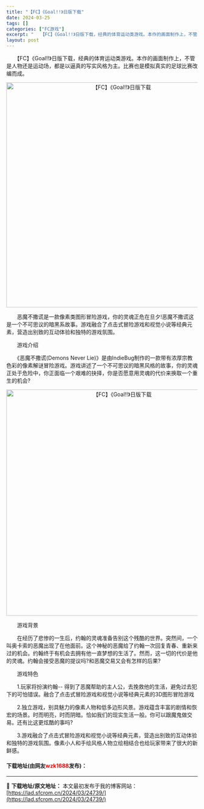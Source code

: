 ```yaml
---
title: "【FC】《Goal!!》日版下载"
date: 2024-03-25
tags: []
categories: ["FC游戏"]
excerpt: "　　【FC】《Goal!!》日版下载，经典的体育运动类游戏。本作的画面制作上，不管是人物还是运动场，都是以逼真的写实风格为主。比赛也是模拟真实的足球比赛改编而成。 　　恶魔不撒谎是一款像素类图形冒险游戏，你的灵魂正危在旦夕!恶魔不撒谎这是一个不可思议的暗黑系故事。游戏融合了点击式冒险游戏和视觉小说等&hellip;"
layout: post
---
```


 <p>　　【FC】《Goal!!》日版下载，经典的体育运动类游戏。本作的画面制作上，不管是人物还是运动场，都是以逼真的写实风格为主。比赛也是模拟真实的足球比赛改编而成。</p> <p align="center"><img align="" border="0" src="https://lad.sfcrom.cn/wp-content/uploads/2024/03/20240325_660191e9a1be4.png" width="592" alt="【FC】《Goal!!》日版下载" /></p> <p>　　恶魔不撒谎是一款像素类图形冒险游戏，你的灵魂正危在旦夕!恶魔不撒谎这是一个不可思议的暗黑系故事。游戏融合了点击式冒险游戏和视觉小说等经典元素，营造出别致的互动体验和独特的游戏氛围。</p> <p>　　游戏介绍</p> <p>　　《恶魔不撒谎(Demons Never Lie)》是由IndieBug制作的一款带有浓厚宗教色彩的像素解谜冒险游戏。游戏讲述了一个不可思议的暗黑风格的故事，你的灵魂正处于危险中，你正面临一个艰难的抉择，你是否愿意用灵魂的代价来换取一个重生的机会?</p> <p align="center"><img align="" border="0" src="https://lad.sfcrom.cn/wp-content/uploads/2024/03/20240325_660191eae5c3e.png" width="595" alt="【FC】《Goal!!》日版下载" /></p> <p>　　游戏背景</p> <p>　　在经历了悲惨的一生后，约翰的灵魂准备告别这个残酷的世界。突然间，一个叫奥卡索的恶魔出现了在他面前。这个神秘的恶魔给了约翰一次回复青春、重新来过的机会。约翰终于有机会去拥有他一直梦想的生活了。然而，这一切的代价是他的灵魂。约翰会接受恶魔的提议吗?和恶魔交易又会有怎样的后果?</p> <p>　　游戏特色</p> <p>　　1.玩家将扮演约翰-- 得到了恶魔帮助的主人公，去挽救他的生活，避免过去犯下的可怕错误。融合了点击式冒险游戏和视觉小说等经典元素的3D图形冒险游戏</p> <p>　　2.独立游戏，别具魅力的像素人物和低多边形风景。游戏蕴含丰富的剧情和恢宏的场景。时而明亮，时而阴暗。恰如我们的现实生活一般。你可以跟魔鬼做交易。还有比这更炫酷的事吗?</p> <p>　　3.游戏融合了点击式冒险游戏和视觉小说等经典元素，营造出别致的互动体验和独特的游戏氛围。像素小人和手绘风格人物立绘相结合也给玩家带来了很大的新鲜感。</p> <p><h4>下载地址(由网友<font color="red">wzk1688</font>发布)：</h4></p> 

---
📖 **下载地址/原文地址：** 本文最初发布于我的博客网站：[https://lad.sfcrom.cn/2024/03/24739/](https://lad.sfcrom.cn/2024/03/24739/)
